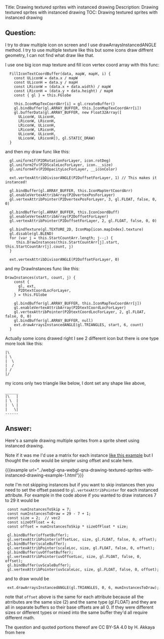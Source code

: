 Title: Drawing textured sprites with instanced drawing
Description: Drawing textured sprites with instanced drawing
TOC: Drawing textured sprites with instanced drawing

## Question:

I try to draw multiple icon on screen and I use drawArraysInstancedANGLE  method. 
I try to use multiple texture like this but some icons draw diffrent geometry, I can not find what draw like that.

I use one big icon map texture and fill icon vertex coord array with this func: 
```
  FillIconTextCoordBuffer(data, mapW, mapH, i) {
    const ULiconW = data.x / mapW
    const ULiconH = data.y / mapH
    const LRiconW = (data.x + data.width) / mapW
    const LRiconH = (data.y + data.height) / mapH
    const { gl } = this.FGlobe

    this.IconMapTexCoordArr[i] = gl.createBuffer()
    gl.bindBuffer(gl.ARRAY_BUFFER, this.IconMapTexCoordArr[i])
    gl.bufferData(gl.ARRAY_BUFFER, new Float32Array([
      ULiconW, ULiconH,
      LRiconW, LRiconH,
      LRiconW, ULiconH,
      LRiconW, LRiconH,
      ULiconW, ULiconH,
      ULiconW, LRiconH]), gl.STATIC_DRAW)
  }

```

and then my draw func like this: 
```
  gl.uniform1f(P2DRotationForLayer, icon.rotDeg)
  gl.uniform2fv(P2DScaleLocForLayer, icon.__size)
  gl.uniform4fv(P2DOpacityLocForLayer, __iconColor)

  ext.vertexAttribDivisorANGLE(P2DoffsetForLayer, 1) // This makes it instanced!

  gl.bindBuffer(gl.ARRAY_BUFFER, this.IconMapVertCoordArr)
  gl.enableVertexAttribArray(P2DvertexPosForLayer)
  gl.vertexAttribPointer(P2DvertexPosForLayer, 3, gl.FLOAT, false, 0, 0)

  gl.bindBuffer(gl.ARRAY_BUFFER, this.IconCoordBuff)
  gl.enableVertexAttribArray(P2DoffsetForLayer)
  gl.vertexAttribPointer(P2DoffsetForLayer, 2, gl.FLOAT, false, 0, 0)

  gl.bindTexture(gl.TEXTURE_2D, IconMap[icon.mapIndex].texture)
  gl.disable(gl.BLEND)
  for (var j = this.StartCountArr.length; j--;) {
     this.DrawInstances(this.StartCountArr[j].start, this.StartCountArr[j].count, j)
  }

  ext.vertexAttribDivisorANGLE(P2DoffsetForLayer, 0)

```

and my DrawInstances func like this: 

```
DrawInstances(start, count, j) {
    const {
      gl, ext,
      P2DtextCoordLocForLayer,
    } = this.FGlobe

    gl.bindBuffer(gl.ARRAY_BUFFER, this.IconMapTexCoordArr[j])
    gl.enableVertexAttribArray(P2DtextCoordLocForLayer)
    gl.vertexAttribPointer(P2DtextCoordLocForLayer, 2, gl.FLOAT, false, 0, 0)
    gl.bindBuffer(gl.ARRAY_BUFFER, null)
    ext.drawArraysInstancedANGLE(gl.TRIANGLES, start, 6, count)
  }
```

Actually some icons drawed right I see 2 different icon but there is one type more look like this: 

```
|\
| \
|  \
|  /
| /
|/

```


my icons only two triangle like below, I dont set any shape like above,
```
______
|\   |
| \  |
|  \ |
|   \|
------
```




## Answer:

Here's a sample drawing multiple sprites from a sprite sheet using instanced drawing.

Note if it was me I'd use a matrix for each instance [like this example](https://webglfundamentals.org/webgl/lessons/webgl-instanced-drawing.html) but I thought the code would be simpler using offset and scale here.

{{{example url="../webgl-qna-webgl-qna-drawing-textured-sprites-with-instanced-drawing-example-1.html"}}}

note I'm not skipping instances but if you want to skip instances then you need to set the offset passed to `gl.vertexAttribPointer` for each instanced attribute. For example in the code above if you wanted to draw instances 7 to 29 it would be

     const numInstancesToSkip = 7;
     const numInstancesToDraw = 29 - 7 + 1;
     const size = 2;  // vec2
     const sizeOfFloat = 4;
     const offset = numInstancesToSkip * sizeOfFloat * size;

     gl.bindBuffer(offsetBuffer);
     gl.vertexAttribPointer(offsetLoc, size, gl.FLOAT, false, 0, offset);
     gl.bindBuffer(scaleBuffer);
     gl.vertexAttribPointer(scaleLoc, size, gl.FLOAT, false, 0, offset);
     gl.bindBuffer(uvOffsetBuffer);
     gl.vertexAttribPointer(uvOffsetLoc, size, gl.FLOAT, false, 0, offset);
     gl.bindBuffer(uvScaleBuffer);
     gl.vertexAttribPointer(uvScaleLoc, size, gl.FLOAT, false, 0, offset);

and to draw would be

     ext.drawArraysInstancedANGLE(gl.TRIANGLES, 0, 6, mumInstancesToDraw);

note that `offset` above is the same for each attribute because all the atrributes are the same size (2) and the same type (gl.FLOAT) and they are all in separate buffers so their base offsets are all 0. If they were different sizes or different types or mixed into the same buffer they'd all require different math.
     

<div class="so">
  <div>The question and quoted portions thereof are 
    CC BY-SA 4.0 by
    <a data-href="http://akkayahu.com">H. Akkaya</a>
    from
    <a data-href="https://stackoverflow.com/questions/59662950">here</a>
  </div>
</div>
